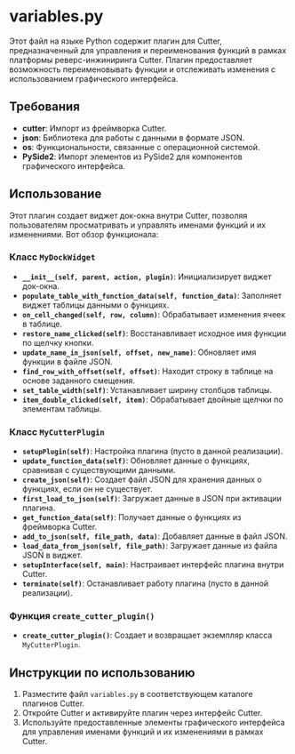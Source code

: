 # variables.py

Этот файл на языке Python содержит плагин для Cutter, предназначенный для управления и переименования функций в рамках платформы реверс-инжиниринга Cutter. Плагин предоставляет возможность переименовывать функции и отслеживать изменения с использованием графического интерфейса.

## Требования
- **cutter**: Импорт из фреймворка Cutter.
- **json**: Библиотека для работы с данными в формате JSON.
- **os**: Функциональности, связанные с операционной системой.
- **PySide2**: Импорт элементов из PySide2 для компонентов графического интерфейса.

## Использование
Этот плагин создает виджет док-окна внутри Cutter, позволяя пользователям просматривать и управлять именами функций и их изменениями. Вот обзор функционала:

### Класс `MyDockWidget`
- **`__init__(self, parent, action, plugin)`**: Инициализирует виджет док-окна.
- **`populate_table_with_function_data(self, function_data)`**: Заполняет виджет таблицы данными о функциях.
- **`on_cell_changed(self, row, column)`**: Обрабатывает изменения ячеек в таблице.
- **`restore_name_clicked(self)`**: Восстанавливает исходное имя функции по щелчку кнопки.
- **`update_name_in_json(self, offset, new_name)`**: Обновляет имя функции в файле JSON.
- **`find_row_with_offset(self, offset)`**: Находит строку в таблице на основе заданного смещения.
- **`set_table_width(self)`**: Устанавливает ширину столбцов таблицы.
- **`item_double_clicked(self, item)`**: Обрабатывает двойные щелчки по элементам таблицы.

### Класс `MyCutterPlugin`
- **`setupPlugin(self)`**: Настройка плагина (пусто в данной реализации).
- **`update_function_data(self)`**: Обновляет данные о функциях, сравнивая с существующими данными.
- **`create_json(self)`**: Создает файл JSON для хранения данных о функциях, если он не существует.
- **`first_load_to_json(self)`**: Загружает данные в JSON при активации плагина.
- **`get_function_data(self)`**: Получает данные о функциях из фреймворка Cutter.
- **`add_to_json(self, file_path, data)`**: Добавляет данные в файл JSON.
- **`load_data_from_json(self, file_path)`**: Загружает данные из файла JSON в виджет.
- **`setupInterface(self, main)`**: Настраивает интерфейс плагина внутри Cutter.
- **`terminate(self)`**: Останавливает работу плагина (пусто в данной реализации).

### Функция `create_cutter_plugin()`
- **`create_cutter_plugin()`**: Создает и возвращает экземпляр класса `MyCutterPlugin`.

## Инструкции по использованию
1. Разместите файл `variables.py` в соответствующем каталоге плагинов Cutter.
2. Откройте Cutter и активируйте плагин через интерфейс Cutter.
3. Используйте предоставленные элементы графического интерфейса для управления именами функций и их изменениями в рамках Cutter.
